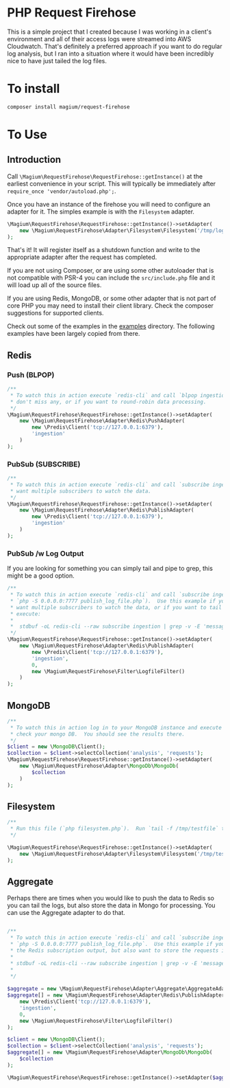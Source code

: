 # PHP Request Firehose

This is a simple project that I created because I was working in a client's environment and all of their access logs were streamed into AWS Cloudwatch.  That's definitely a preferred approach if you want to do regular log analysis, but I ran into a situation where it would have been incredibly nice to have just tailed the log files.

# To install

```bash
composer install magium/request-firehose
```

# To Use
## Introduction

Call `\Magium\RequestFirehose\RequestFirehose::getInstance()` at the earliest convenience in your script.  This will typically be immediately after `require_once 'vendor/autoload.php';`.

Once you have an instance of the firehose you will need to configure an adapter for it.  The simples example is with the `Filesystem` adapter.

```php
\Magium\RequestFirehose\RequestFirehose::getInstance()->setAdapter(
    new \Magium\RequestFirehose\Adapter\Filesystem\Filesystem('/tmp/logfile')
);

```

That's it!  It will register itself as a shutdown function and write to the appropriate adapter after the request has completed.

If you are not using Composer, or are using some other autoloader that is not compatible with PSR-4 you can include the `src/include.php` file and it will load up all of the source files.

If you are using Redis, MongoDB, or some other adapter that is not part of core PHP you may need to install their client library.  Check the composer suggestions for supported clients.

Check out some of the examples in the [examples](examples) directory.  The following examples have been largely copied from there.

## Redis

### Push (BLPOP)

```php
/**
 * To watch this in action execute `redis-cli` and call `blpop ingestion`.  Then run this file (`php push.php`).  Use this method if you want to "persist" the data (ensure that you
 * don't miss any, or if you want to round-robin data processing.
 */
\Magium\RequestFirehose\RequestFirehose::getInstance()->setAdapter(
    new \Magium\RequestFirehose\Adapter\Redis\PushAdapter(
        new \Predis\Client('tcp://127.0.0.1:6379'),
        'ingestion'
    )
);
```

### PubSub (SUBSCRIBE)

```php
/**
 * To watch this in action execute `redis-cli` and call `subscribe ingestion`.  Then run this file (`php publish.php`).  Use this example if you do not want persistent data and/or
 * want multiple subscribers to watch the data.
 */
\Magium\RequestFirehose\RequestFirehose::getInstance()->setAdapter(
    new \Magium\RequestFirehose\Adapter\Redis\PublishAdapter(
        new \Predis\Client('tcp://127.0.0.1:6379'),
        'ingestion'
    )
);
```

### PubSub /w Log Output

If you are looking for something you can simply tail and pipe to grep, this might be a good option.

```php
/**
 * To watch this in action execute `redis-cli` and call `subscribe ingestion`.  Then run 
 * `php -S 0.0.0.0:7777 publish_log_file.php`).  Use this example if you do not want persistent data and/or
 * want multiple subscribers to watch the data, or if you want to tail the log file for your entire cluster you can
 * execute:
 *
 *  stdbuf -oL redis-cli --raw subscribe ingestion | grep -v -E 'message|ingestion'
 */
\Magium\RequestFirehose\RequestFirehose::getInstance()->setAdapter(
    new \Magium\RequestFirehose\Adapter\Redis\PublishAdapter(
        new \Predis\Client('tcp://127.0.0.1:6379'),
        'ingestion',
        0,
        new \Magium\RequestFirehose\Filter\LogfileFilter()
    )
);
```

## MongoDB

```php
/**
 * To watch this in action log in to your MongoDB instance and execute this file.  Once you have executed this file
 * check your mongo DB.  You should see the results there.
 */
$client = new \MongoDB\Client();
$collection = $client->selectCollection('analysis', 'requests');
\Magium\RequestFirehose\RequestFirehose::getInstance()->setAdapter(
    new \Magium\RequestFirehose\Adapter\MongoDb\MongoDb(
        $collection
    )
);
```

## Filesystem

```php
/**
 * Run this file (`php filesystem.php`).  Run `tail -f /tmp/testfile` to watch the output.
 */

\Magium\RequestFirehose\RequestFirehose::getInstance()->setAdapter(
    new \Magium\RequestFirehose\Adapter\Filesystem\Filesystem('/tmp/testfile')
);

```

## Aggregate

Perhaps there are times when you would like to push the data to Redis so you can tail the logs, but also store the data in Mongo for processing.  You can use the Aggregate adapter to do that.

```php

/**
 * To watch this in action execute `redis-cli` and call `subscribe ingestion`.  Then run
 * `php -S 0.0.0.0:7777 publish_log_file.php`.  Use this example if you want to watch your system by grepping
 * the Redis subscription output, but also want to store the requests in MongoDB for later analysis.
 *
 * stdbuf -oL redis-cli --raw subscribe ingestion | grep -v -E 'message|ingestion'
 *
 */
 
$aggregate = new \Magium\RequestFirehose\Adapter\Aggregate\AggregateAdapter();
$aggregate[] = new \Magium\RequestFirehose\Adapter\Redis\PublishAdapter(
    new \Predis\Client('tcp://127.0.0.1:6379'),
    'ingestion',
    0,
    new \Magium\RequestFirehose\Filter\LogfileFilter()
);

$client = new \MongoDB\Client();
$collection = $client->selectCollection('analysis', 'requests');
$aggregate[] = new \Magium\RequestFirehose\Adapter\MongoDb\MongoDb(
    $collection
);

\Magium\RequestFirehose\RequestFirehose::getInstance()->setAdapter($aggregate);

```
